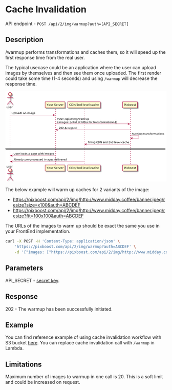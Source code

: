 # Cache Invalidation

API endpoint - `POST /api/2/img/warmup?auth=[API_SECRET]`

## Description

/warmup performs transformations and caches them, so it will speed up the first response time from the real user.

The typical usecase could be an application where the user can upload images by themselves and then see them once uploaded. The first render could take some time (1-4 seconds) and using `/warmup` will decrease the response time.  

![](../.gitbook/assets/cache-warmup.png)

The below example will warm up caches for 2 variants of the image:

* https://pixboost.com/api/2/img/http://www.midday.coffee/banner.jpeg/resize?size=x100&auth=ABCDEF
* https://pixboost.com/api/2/img/http://www.midday.coffee/banner.jpeg/resize?fit=100x100&auth=ABCDEF

The URLs of the images to warm up should be exact the same you use in your FrontEnd implementation.

```bash
curl -X POST -H 'Content-Type: application/json' \ 
    'https://pixboost.com/api/2/img/warmup?auth=ABCDEF' \
    -d '{"images: ["https://pixboost.com/api/2/img/http://www.midday.coffee/banner.jpeg/resize?size=x100&auth=ABCDEF","https://pixboost.com/api/2/img/http://www.midday.coffee/banner.jpeg/resize?fit=100x100&auth=ABCDEF"]}'
```

## Parameters

API\_SECRET - [secret key](api-secrets.md).

## Response

202 - The warmup has been successfully initiated.

## Example

You can find reference example of using cache invalidation workflow with S3 bucket [here](https://github.com/Pixboost/aws-s3-invalidate-cdn). You can replace cache invalidation call with `/warmup` in Lambda.

## Limitations

Maximum number of images to warmup in one call is 20. This is a soft limit and could be increased on request.
